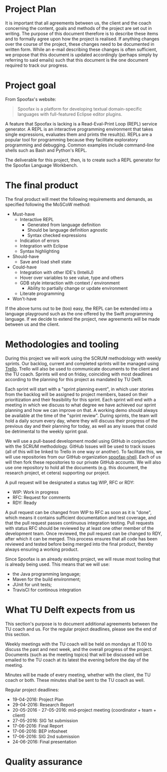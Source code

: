 # Project Plan

It is important that all agreements between us, the client and the coach
concerning the content, goals and methods of the project are set out in writing.
The purpose of this document therefore is to describe these items and to
formally agree upon how the project is realised. If anything changes over the
course of the project, these changes need to be documented in written form.
While an e-mail describing these changes is often sufficient, we propose that
this document is updated accordingly (perhaps simply by referring to said
emails) such that this document is the one document required to track our
progress.

# Project goal

From Spoofax's website:

> Spoofax is a platform for developing textual domain-specific languages with
> full-featured Eclipse editor plugins.

A feature that Spoofax is lacking is a Read-Eval-Print Loop (REPL) service
generator. A REPL is an interactive programming environment that takes single
expressions, evaluates them and prints the result(s). REPLs are a popular tool
for programming because they facilitate exploratory programming and debugging.
Common examples include command-line shells such as Bash and Python's REPL.

The deliverable for this project, then, is to create such a REPL generator for
the Spoofax Language Workbench.

# The final product
The final product will meet the following requirements and demands,
as specified following the MoSCoW method:

* Must-have
	* Interactive REPL
		* Generated from language definition
		* Should be language definition agnostic
		* Syntax checked expressions
	* Indication of errors
	* Integration with Eclipse
	* Syntax highlighting
* Should-have
	* Save and load shell state
* Could-have
	* Integration with other IDE's (IntelliJ)
	* Hover over variables to see value, type and others
	* GDB style interaction with context / environment
		* Ability to partially change or update environment
	* Literate programming
* Won't-have

If the above turns out to be (too) easy, the REPL can be extended into a
language playground such as the one offered by the Swift programming language.
If we decide to extend the project, new agreements will be made between us and
the client.

# Methodologies and tooling

During this project we will work using the SCRUM methodology with weekly
sprints. Our backlog, current and completed sprints will be managed using
[Trello](https://trello.com/b/u2aKQ12y/bachelor-project-spoofax-repl).
Trello will also be used to communicate documents to the client and the TU coach.
Sprints will end on friday, coinciding with most deadlines according to the
planning for this project as mandated by TU Delft.

Each sprint will start with a "sprint planning event", in which user stories
from the backlog will be assigned to project members, based on their
prioritization and their feasibility for this sprint.
Each sprint will end with a meeting in which we discuss to what degree
we have achieved our sprint planning and how we can improve on that.
A working demo should always be available at the time of the "sprint review".
During sprints, the team will hold a daily scrum every day, where
they will discuss their progress of the previous day and their planning for
today, as well as any issues that could be detrimental to the weekly sprint goal.

We will use a pull-based development model using GitHub in conjunction with
the SCRUM methodology. GitHub Issues will be used to
track issues (all of this will be linked to Trello in one way or another).
To facilitate this, we will use repositories from our GitHub organization
[spoofax-shell](https://github.com/spoofax-shell).
Each of us will then fork these repositories to our private GitHub
accounts. We will also use one repository to hold all the documents
(e.g. this document, the research project, et cetera) supporting our project.

A pull request will be designated a status tag WIP, RFC or RDY:

* WIP: Work in progress
* RFC: Request for comments
* RDY: Ready

A pull request can be changed from WIP to RFC as soon as it is "done",
which means it contains sufficient documentation and test coverage,
and that the pull request passes continuous integration testing.
Pull requests with status RFC should be reviewed by at least one other member
of the development team. Once reviewed, the pull request can be changed
to RDY, after which it can be merged.
This process ensures that all code has been reviewed and tested before
being merged into the final product, thereby always ensuring a working product.

Since Spoofax is an already existing project, we will reuse most tooling that is
already being used. This means that we will use:

* the Java programming language;
* Maven for the build environment;
* JUnit for unit tests;
* TravisCI for continous integration

# What TU Delft expects from us

This section's purpose is to document additional agreements between the TU coach
and us. For the regular project deadlines, please see the end of this section.

Weekly meetings with the TU coach will be held on mondays at 11.00 to discuss
the past and next week, and the overall progress of the project.
Documents (such as the meeting topics) that will be discussed will be emailed
to the TU coach at its latest the evening before the day of the meeting.

Minutes will be made of every meeting, whether with the client, the TU coach or both.
These minutes shall be sent to the TU coach as well.

Regular project deadlines:

* 19-04-2016: Project Plan
* 29-04-2016: Research Report
* 20-05-2016 - 27-05-2016: mid-project meeting (coordinator + team + client)
* 27-05-2016: SIG 1st submission
* 17-06-2016: Final Report
* 17-06-2016: BEP infosheet
* 17-06-2016: SIG 2nd submission
* 24-06-2016: Final presentation

# Quality assurance

